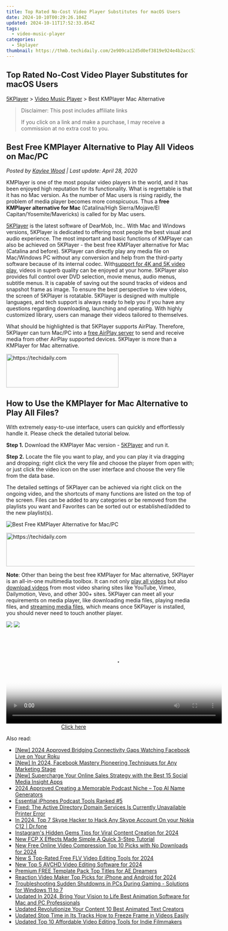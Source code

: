 ```yaml
---
title: Top Rated No-Cost Video Player Substitutes for macOS Users
date: 2024-10-10T00:29:26.104Z
updated: 2024-10-11T17:52:33.854Z
tags:
  - video-music-player
categories:
  - 5kplayer
thumbnail: https://thmb.techidaily.com/2e909ca12d5d0ef3819e924e4b2acc53554680366614c69f27f338ed1d92d5d7.jpg
---
```


## Top Rated No-Cost Video Player Substitutes for macOS Users

[5KPlayer](https://tools.techidaily.com/5kplayer/products/) \> [Video Music Player](https://tools.techidaily.com/5kplayer/video-music-player/) \> Best KMPlayer Mac Alternative

>  Disclaimer: This post includes affiliate links
>
>  If you click on a link and make a purchase, I may receive a commission at no extra cost to you.
>

## Best Free KMPlayer Alternative to Play All Videos on Mac/PC

 _Posted by [Kaylee Wood](https://www.quora.com/profile/Amanda-Hu-21) | Last update: April 28, 2020_

KMPlayer is one of the most popular video players in the world, and it has been enjoyed high reputation for its functionality. What is regrettable is that it has no Mac version. As the number of Mac users is rising rapidly, the problem of media player becomes more conspicuous. Thus a **free KMPlayer alternative for Mac** (Catalina/High Sierra/Mojave/El Capitan/Yosemite/Mavericks) is called for by Mac users.

[5KPlayer](https://tools.techidaily.com/5kplayer/products/) is the latest software of DearMob, Inc.. With Mac and Windows versions, 5KPlayer is dedicated to offering most people the best visual and audio experience. The most important and basic functions of KMPlayer can also be achieved on 5KPlayer - the best free KMPlayer alternative for Mac (Catalina and before). 5KPlayer can directly play any media file on Mac/Windows PC without any conversion and help from the third-party software because of its internal codec. With[support for 4K and 5K video play](https://tools.techidaily.com/5kplayer/video-music-player/), videos in superb quality can be enjoyed at your home. 5KPlayer also provides full control over DVD selection, movie menus, audio menus, subtitle menus. It is capable of saving out the sound tracks of videos and snapshot frame as image. To ensure the best perspective to view videos, the screen of 5KPlayer is rotatable. 5KPlayer is designed with multiple languages, and tech support is always ready to help you if you have any questions regarding downloading, launching and operating. With highly customized library, users can manage their videos tailored to themselves.

What should be highlighted is that 5KPlayer supports AirPlay. Therefore, 5KPlayer can turn Mac/PC into a [free AirPlay server](https://tools.techidaily.com/5kplayer/airplay/) to send and receive media from other AirPlay supported devices. 5KPlayer is more than a KMPlayer for Mac alternative.

<!-- affiliate ads begin -->
<a href="https://aligracehair.sjv.io/c/5597632/2006928/19272" target="_top" id="2006928">
  <img src="//a.impactradius-go.com/display-ad/19272-2006928" border="0" alt="https://techidaily.com" width="300" height="90"/>
</a>
<img height="0" width="0" src="https://aligracehair.sjv.io/i/5597632/2006928/19272" style="position:absolute;visibility:hidden;" border="0" />
<!-- affiliate ads end -->

## How to Use the KMPlayer for Mac Alternative to Play All Files?

With extremely easy-to-use interface, users can quickly and effortlessly handle it. Please check the detailed tutorial below.

**Step 1.** Download the KMPlayer Mac version - [5KPlayer](https://tools.techidaily.com/5kplayer/products/) and run it.

**Step 2.** Locate the file you want to play, and you can play it via dragging and dropping; right click the very file and choose the player from open with; or just click the video icon on the user interface and choose the very file from the data base.

The detailed settings of 5KPlayer can be achieved via right click on the ongoing video, and the shortcuts of many functions are listed on the top of the screen. Files can be added to any categories or be removed from the playlists you want and Favorites can be sorted out or established/added to the new playlist(s).

![Best Free KMPlayer Alternative for Mac/PC](https://www.5kplayer.com/video-music-player/img/youtube-0119-01.png) 

<!-- affiliate ads begin -->
<a href="https://appsumo.8odi.net/c/5597632/2094483/7443" target="_top" id="2094483">
  <img src="//a.impactradius-go.com/display-ad/7443-2094483" border="0" alt="https://techidaily.com" width="728" height="90"/>
</a>
<img height="0" width="0" src="https://appsumo.8odi.net/i/5597632/2094483/7443" style="position:absolute;visibility:hidden;" border="0" />
<!-- affiliate ads end -->

**Note**: Other than being the best free KMPlayer for Mac alternative, 5KPlayer is an all-in-one multimedia toolbox. It can not only [play all videos](https://tools.techidaily.com/5kplayer/video-music-player/) but also [download videos](https://tools.techidaily.com/5kplayer/youtube-download/) from most video sharing sites like YouTube, Vimeo, Dailymotion, Vevo, and other 300+ sites. 5KPlayer can meet all your requirements on media player, like downloading media files, playing media files, and [streaming media files](https://tools.techidaily.com/5kplayer/airplay/), which means once 5KPlayer is installed, you should never need to touch another player.

[![](https://www.5kplayer.com/video-music-player/../button/freedownbackwin.png)](https://tools.techidaily.com/5kplayer/products/) [![](https://www.5kplayer.com/video-music-player/../button/freedownbackmac.png)](https://tools.techidaily.com/5kplayer/products/)

<!-- affiliate ads begin -->
<span id="1982485">
					<video width="576" height="240" style="cursor:pointer"
           poster="//a.impactradius-go.com/display-clicktoplayimage/1982485.png"
           onclick="if(!this.playClicked){this.play();this.setAttribute('controls',true);this.playClicked=true;}">
	   <source src="//a.impactradius-go.com/display-ad/22993-1982485">
	   <img src="//a.impactradius-go.com/display-clicktoplayimage/1982485.png" style="border: none; height: 100%; width: 100%; object-fit: contain">
	</video>
	<div style="width:360px;text-align:center"><a href="javascript:window.open(decodeURIComponent('https%3A%2F%2Fhomestyler.sjv.io%2Fc%2F5597632%2F1982485%2F22993'), '_blank');void(0);">Click here</a></div>
</span>
<img height="0" width="0" src="https://imp.pxf.io/i/5597632/1982485/22993" style="position:absolute;visibility:hidden;" border="0" />
<!-- affiliate ads end -->

<ins class="adsbygoogle"
     style="display:block"
     data-ad-format="autorelaxed"
     data-ad-client="ca-pub-7571918770474297"
     data-ad-slot="1223367746"></ins>

<ins class="adsbygoogle"
     style="display:block"
     data-ad-client="ca-pub-7571918770474297"
     data-ad-slot="8358498916"
     data-ad-format="auto"
     data-full-width-responsive="true"></ins>

<span class="atpl-alsoreadstyle">Also read:</span>
<div><ul>
<li><a href="https://facebook-video-content.techidaily.com/new-2024-approved-bridging-connectivity-gaps-watching-facebook-live-on-your-roku/"><u>[New] 2024 Approved Bridging Connectivity Gaps Watching Facebook Live on Your Roku</u></a></li>
<li><a href="https://facebook-videos.techidaily.com/new-in-2024-facebook-mastery-pioneering-techniques-for-any-marketing-stage/"><u>[New] In 2024, Facebook Mastery Pioneering Techniques for Any Marketing Stage</u></a></li>
<li><a href="https://facebook-video-recording.techidaily.com/new-supercharge-your-online-sales-strategy-with-the-best-15-social-media-insight-apps/"><u>[New] Supercharge Your Online Sales Strategy with the Best 15 Social Media Insight Apps</u></a></li>
<li><a href="https://extra-resources.techidaily.com/2024-approved-creating-a-memorable-podcast-niche-top-ai-name-generators/"><u>2024 Approved Creating a Memorable Podcast Niche – Top AI Name Generators</u></a></li>
<li><a href="https://extra-information.techidaily.com/essential-iphones-podcast-tools-ranked-5/"><u>Essential iPhones Podcast Tools Ranked #5</u></a></li>
<li><a href="https://printer-issues.techidaily.com/fixed-the-active-directory-domain-services-is-currently-unavailable-printer-error/"><u>Fixed: The Active Directory Domain Services Is Currently Unavailable Printer Error</u></a></li>
<li><a href="https://location-social.techidaily.com/in-2024-top-7-skype-hacker-to-hack-any-skype-account-on-your-nokia-c12-drfone-by-drfone-virtual-android/"><u>In 2024, Top 7 Skype Hacker to Hack Any Skype Account On your Nokia C12 | Dr.fone</u></a></li>
<li><a href="https://instagram-videos.techidaily.com/instagrams-hidden-gems-tips-for-viral-content-creation-for-2024/"><u>Instagram's Hidden Gems Tips for Viral Content Creation for 2024</u></a></li>
<li><a href="https://video-ai-editor.techidaily.com/new-fcp-x-effects-made-simple-a-quick-3-step-tutorial/"><u>New FCP X Effects Made Simple A Quick 3-Step Tutorial</u></a></li>
<li><a href="https://video-ai-editor.techidaily.com/new-free-online-video-compression-top-10-picks-with-no-downloads-for-2024/"><u>New Free Online Video Compression Top 10 Picks with No Downloads for 2024</u></a></li>
<li><a href="https://video-ai-editor.techidaily.com/new-s-top-rated-free-flv-video-editing-tools-for-2024/"><u>New S Top-Rated Free FLV Video Editing Tools for 2024</u></a></li>
<li><a href="https://video-ai-editor.techidaily.com/new-top-5-avchd-video-editing-software-for-2024/"><u>New Top 5 AVCHD Video Editing Software for 2024</u></a></li>
<li><a href="https://fox-boxes.techidaily.com/premium-free-template-pack-top-titles-for-ae-dreamers/"><u>Premium FREE Template Pack Top Titles for AE Dreamers</u></a></li>
<li><a href="https://video-ai-editor.techidaily.com/reaction-video-maker-top-picks-for-iphone-and-android-for-2024/"><u>Reaction Video Maker Top Picks for iPhone and Android for 2024</u></a></li>
<li><a href="https://common-error.techidaily.com/troubleshooting-sudden-shutdowns-in-pcs-during-gaming-solutions-for-windows-11-to-7/"><u>Troubleshooting Sudden Shutdowns in PCs During Gaming - Solutions for Windows 11 to 7</u></a></li>
<li><a href="https://video-ai-editor.techidaily.com/updated-in-2024-bring-your-vision-to-life-best-animation-software-for-mac-and-pc-professionals/"><u>Updated In 2024, Bring Your Vision to Life Best Animation Software for Mac and PC Professionals</u></a></li>
<li><a href="https://video-ai-editor.techidaily.com/updated-revolutionize-your-content-10-best-animated-text-creators/"><u>Updated Revolutionize Your Content 10 Best Animated Text Creators</u></a></li>
<li><a href="https://video-ai-editor.techidaily.com/updated-stop-time-in-its-tracks-how-to-freeze-frame-in-videos-easily/"><u>Updated Stop Time in Its Tracks How to Freeze Frame in Videos Easily</u></a></li>
<li><a href="https://video-ai-editor.techidaily.com/updated-top-10-affordable-video-editing-tools-for-indie-filmmakers/"><u>Updated Top 10 Affordable Video Editing Tools for Indie Filmmakers</u></a></li>
</ul></div>

